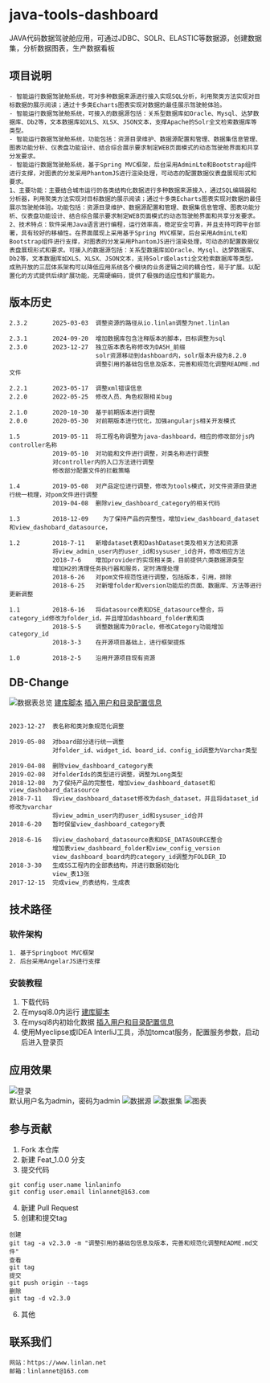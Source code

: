 # java-tools-dashboard
JAVA代码数据驾驶舱应用，可通过JDBC、SOLR、ELASTIC等数据源，创建数据集，分析数据图表，生产数据看板

## 项目说明
```
- 智能运行数据驾驶舱系统，可对多种数据来源进行接入实现SQL分析，利用聚类方法实现对目标数据的展示阅读；通过十多类Echarts图表实现对数据的最佳展示驾驶舱体验。
- 智能运行数据驾驶舱系统，可接入的数据源包括：关系型数据库如Oracle、Mysql、达梦数据库、Db2等，文本数据库如XLS、XLSX、JSON文本，支撑Apache的Solr全文检索数据库等类型。
- 智能运行数据驾驶舱系统，功能包括：资源目录维护、数据源配置和管理、数据集信息管理、图表功能分析、仪表盘功能设计、结合综合展示要求制定WEB页面模式的动态驾驶舱界面和共享分发要求。
- 智能运行数据驾驶舱系统，基于Spring MVC框架，后台采用AdminLte和Bootstrap组件进行支撑，对图表的分发采用PhantomJS进行渲染处理，可动态的配置数据仪表盘展现形式和要求。
1、主要功能：主要结合城市运行的各类结构化数据进行多种数据来源接入，通过SQL编辑器和分析器，利用聚类方法实现对目标数据的展示阅读；通过十多类Echarts图表实现对数据的最佳展示驾驶舱体验。功能包括：资源目录维护、数据源配置和管理、数据集信息管理、图表功能分析、仪表盘功能设计、结合综合展示要求制定WEB页面模式的动态驾驶舱界面和共享分发要求。
2、技术特点：软件采用Java语言进行编程，运行效率高，稳定安全可靠，并且支持可跨平台部署，具有较好的移植性。在界面展现上采用基于Spring MVC框架，后台采用AdminLte和Bootstrap组件进行支撑，对图表的分发采用PhantomJS进行渲染处理，可动态的配置数据仪表盘展现形式和要求。可接入的数据源包括：关系型数据库如Oracle、Mysql、达梦数据库、Db2等，文本数据库如XLS、XLSX、JSON文本，支持Solr或elasti全文检索数据库等类型。成熟开放的三层体系架构可以降低应用系统各个模块的业务逻辑之间的耦合性，易于扩展。以配置化的方式提供后续扩展功能，无需硬编码，提供了极强的适应性和扩展能力。
```

## 版本历史

```
2.3.2       2025-03-03  调整资源的路径从io.linlan调整为net.linlan

2.3.1       2024-09-20  增加数据库包含注释版本的脚本，目标调整为sql
2.3.0       2023-12-27  独立版本表名称修改为DASH_前缀
                        solr资源移动到dashboard内，solr版本升级为8.2.0
                        调整引用的基础包信息及版本，完善和规范化调整README.md文件
                        
2.2.1       2023-05-17  调整xml错误信息
2.2.0       2022-05-25  修改人员、角色权限相关bug

2.1.0       2020-10-30  基于前期版本进行调整
2.0.0       2020-05-30  对前期版本进行优化，加强angularjs相关开发模式

1.5         2019-05-11  将工程名称调整为java-dashboard，相应的修改部分js内controller名称
            2019-05-10  对功能和文件进行调整，对类名称进行调整
            对controller内的入口方法进行调整
            修改部分配置文件的拦截策略

1.4         2019-05-08  对产品定位进行调整，修改为tools模式，对文件资源目录进行统一梳理，对pom文件进行调整
            2019-04-08  删除view_dashboard_category的相关代码

1.3         2018-12-09    为了保持产品的完整性，增加view_dashboard_dataset和view_dashobard_datasource，

1.2         2018-7-11   新增dataset表和DashDataset类及相关方法和资源
            将view_admin_user内的user_id和sysuser_id合并，修改相应方法
            2018-7-6    增加provider的实现相关类，目前提供六类数据源类型
            增加H2的清理任务执行器和服务，定时清理处理
            2018-6-26   对pom文件规范性进行调整，包括版本，引用，排除
            2018-6-25   对新增folder和version功能后的页面、数据库、方法等进行更新调整

1.1         2018-6-16   将datasource表和DSE_datasource整合，将category_id修改为folder_id，并且增加dashboard_folder表和类
            2018-5-5    调整数据库为Oracle，修改Category功能增加category_id
            2018-3-3    在开源项目基础上，进行框架提炼

1.0         2018-2-5    沿用开源项目现有资源

```

## DB-Change
![数据表总览](./.img/db_view.png "数据表总览")
[建库脚本](sql/create_db.sql)
[插入用户和目录配置信息](sql/initial.sql)
```

2023-12-27  表名称和类对象规范化调整

2019-05-08  对board部分进行统一调整
            对folder_id、widget_id、board_id、config_id调整为Varchar类型
            
2019-04-08  删除view_dashboard_category表
2019-02-08  对folderIds的类型进行调整，调整为Long类型
2018-12-08  为了保持产品的完整性，增加view_dashboard_dataset和view_dashobard_datasource
2018-7-11   将view_dashboard_dataset修改为dash_dataset，并且将dataset_id修改为varchar
            将view_admin_user内的user_id和sysuser_id合并
2018-6-20   暂时保留view_dashboard_category表

2018-6-16   将view_dashobard_datasource表和DSE_DATASOURCE整合
            增加表view_dashboard_folder和view_config_version
            view_dashboard_board内的category_id调整为FOLDER_ID
2018-3-30   生成SS工程内的全部表结构，并进行数据初始化
            view_表13张
2017-12-15  完成view_的表结构，生成表
```

## 技术路径
### 软件架构
```
1. 基于Springboot MVC框架
2. 后台采用AngelarJS进行支撑
```

### 安装教程
1. 下载代码
2. 在mysql8.0内运行 [建库脚本](sql/create_db.sql)
3. 在mysql8内初始化数据 [插入用户和目录配置信息](sql/initial.sql)
4. 使用Myeclipse或IDEA InterliJ工具，添加tomcat服务，配置服务参数，启动后进入登录页

## 应用效果
![登录](./.img/login.png "登录")</br>默认用户名为admin，密码为admin
![数据源](./.img/config-datasource.png "数据源")
![数据集](./.img/config-dataset.png "数据集")
![图表](./.img/config-widget.png "图表")

## 参与贡献
1.  Fork 本仓库
2.  新建 Feat_1.0.0 分支
3.  提交代码
```
git config user.name linlaninfo
git config user.email linlannet@163.com
```
4. 新建 Pull Request
5. 创建和提交tag
```
创建
git tag -a v2.3.0 -m "调整引用的基础包信息及版本，完善和规范化调整README.md文件"
查看
git tag
提交
git push origin --tags
删除
git tag -d v2.3.0
```
6. 其他

## 联系我们
```
网站：https://www.linlan.net
邮箱：linlannet@163.com
```
